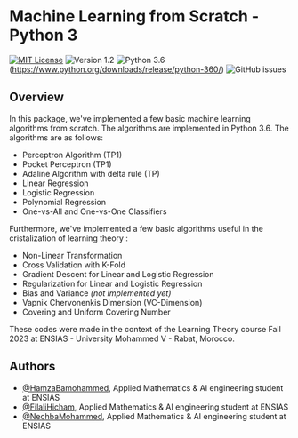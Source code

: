 # Machine Learning from Scratch - Python 3
[![MIT License](https://img.shields.io/badge/License-MIT-green.svg)](https://choosealicense.com/licenses/mit/)
![Version 1.2](https://img.shields.io/badge/Version-1.2-blue.svg)
![Python 3.6](https://img.shields.io/badge/Python-3.6-blue.svg)(https://www.python.org/downloads/release/python-360/)
![GitHub issues](https://img.shields.io/github/issues/HamzaBamohammed/Machine-Learning-from-Scratch-Python-3)

## Overview 
In this package, we've implemented a few basic machine learning algorithms from scratch. The algorithms are implemented in Python 3.6. The algorithms are as follows:
    
- Perceptron Algorithm (TP1)
- Pocket Perceptron (TP1)
- Adaline Algorithm with delta rule (TP)
- Linear Regression
- Logistic Regression
- Polynomial Regression 
- One-vs-All and One-vs-One Classifiers

Furthermore, we've implemented a few basic algorithms useful in the cristalization of learning theory :

- Non-Linear Transformation
- Cross Validation with K-Fold
- Gradient Descent for Linear and Logistic Regression
- Regularization for Linear and Logistic Regression
- Bias and Variance <i>(not implemented yet)</i>
- Vapnik Chervonenkis Dimension (VC-Dimension)
- Covering and Uniform Covering Number

These codes were made in the context of the Learning Theory course Fall 2023 at ENSIAS - University Mohammed V - Rabat, Morocco.

## Authors

- [@HamzaBamohammed](https://www.github.com/HamzaBamohammed), Applied Mathematics & AI engineering student at ENSIAS
- [@FilaliHicham](https://www.github.com/FILALIHicham), Applied Mathematics & AI engineering student at ENSIAS
- [@NechbaMohammed](https://www.github.com/NechbaMohammed), Applied Mathematics & AI engineering student at ENSIAS
